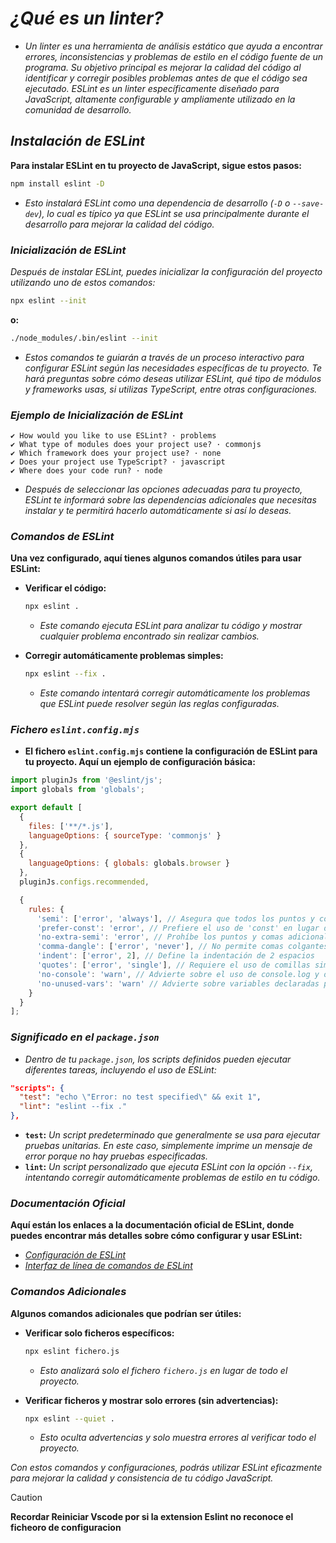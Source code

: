 <!-- Autor: Daniel Benjamin Perez Morales -->
<!-- GitHub: https://github.com/DanielBenjaminPerezMoralesDev13 -->
<!-- Gitlab: https://gitlab.com/DanielBenjaminPerezMoralesDev13 -->
<!-- Correo electrónico: danielperezdev@proton.me -->

# ***¿Qué es un linter?***

- *Un linter es una herramienta de análisis estático que ayuda a encontrar errores, inconsistencias y problemas de estilo en el código fuente de un programa. Su objetivo principal es mejorar la calidad del código al identificar y corregir posibles problemas antes de que el código sea ejecutado. ESLint es un linter específicamente diseñado para JavaScript, altamente configurable y ampliamente utilizado en la comunidad de desarrollo.*

## ***Instalación de ESLint***

**Para instalar ESLint en tu proyecto de JavaScript, sigue estos pasos:**

```bash
npm install eslint -D
```

- *Esto instalará ESLint como una dependencia de desarrollo (`-D` o `--save-dev`), lo cual es típico ya que ESLint se usa principalmente durante el desarrollo para mejorar la calidad del código.*

### ***Inicialización de ESLint***

*Después de instalar ESLint, puedes inicializar la configuración del proyecto utilizando uno de estos comandos:*

```bash
npx eslint --init
```

**o:**

```bash
./node_modules/.bin/eslint --init
```

- *Estos comandos te guiarán a través de un proceso interactivo para configurar ESLint según las necesidades específicas de tu proyecto. Te hará preguntas sobre cómo deseas utilizar ESLint, qué tipo de módulos y frameworks usas, si utilizas TypeScript, entre otras configuraciones.*

### ***Ejemplo de Inicialización de ESLint***

```plaintext
✔ How would you like to use ESLint? · problems
✔ What type of modules does your project use? · commonjs
✔ Which framework does your project use? · none
✔ Does your project use TypeScript? · javascript
✔ Where does your code run? · node
```

- *Después de seleccionar las opciones adecuadas para tu proyecto, ESLint te informará sobre las dependencias adicionales que necesitas instalar y te permitirá hacerlo automáticamente si así lo deseas.*

### ***Comandos de ESLint***

**Una vez configurado, aquí tienes algunos comandos útiles para usar ESLint:**

- **Verificar el código:**

  ```bash
  npx eslint .
  ```

  - *Este comando ejecuta ESLint para analizar tu código y mostrar cualquier problema encontrado sin realizar cambios.*

- **Corregir automáticamente problemas simples:**

  ```bash
  npx eslint --fix .
  ```

  - *Este comando intentará corregir automáticamente los problemas que ESLint puede resolver según las reglas configuradas.*

### ***Fichero `eslint.config.mjs`***

- **El fichero `eslint.config.mjs` contiene la configuración de ESLint para tu proyecto. Aquí un ejemplo de configuración básica:**

```javascript
import pluginJs from '@eslint/js';
import globals from 'globals';

export default [
  {
    files: ['**/*.js'],
    languageOptions: { sourceType: 'commonjs' }
  },
  {
    languageOptions: { globals: globals.browser }
  },
  pluginJs.configs.recommended,

  {
    rules: {
      'semi': ['error', 'always'], // Asegura que todos los puntos y comas estén presentes
      'prefer-const': 'error', // Prefiere el uso de 'const' en lugar de 'let' cuando sea posible
      'no-extra-semi': 'error', // Prohíbe los puntos y comas adicionales
      'comma-dangle': ['error', 'never'], // No permite comas colgantes al final de los objetos
      'indent': ['error', 2], // Define la indentación de 2 espacios
      'quotes': ['error', 'single'], // Requiere el uso de comillas simples para las cadenas
      'no-console': 'warn', // Advierte sobre el uso de console.log y otras funciones de consola
      'no-unused-vars': 'warn' // Advierte sobre variables declaradas pero no utilizadas
    }
  }
];
```

### ***Significado en el `package.json`***

- *Dentro de tu `package.json`, los scripts definidos pueden ejecutar diferentes tareas, incluyendo el uso de ESLint:*

```json
"scripts": {
  "test": "echo \"Error: no test specified\" && exit 1",
  "lint": "eslint --fix ."
},
```

- **`test`:** *Un script predeterminado que generalmente se usa para ejecutar pruebas unitarias. En este caso, simplemente imprime un mensaje de error porque no hay pruebas especificadas.*
- **`lint`:** *Un script personalizado que ejecuta ESLint con la opción `--fix`, intentando corregir automáticamente problemas de estilo en tu código.*

### ***Documentación Oficial***

**Aquí están los enlaces a la documentación oficial de ESLint, donde puedes encontrar más detalles sobre cómo configurar y usar ESLint:**

- *[Configuración de ESLint](https://eslint.org/docs/latest/user-guide/configuring/ "https://eslint.org/docs/latest/user-guide/configuring/")*
- *[Interfaz de línea de comandos de ESLint](https://eslint.org/docs/latest/user-guide/command-line-interface/ "https://eslint.org/docs/latest/user-guide/command-line-interface/")*

### ***Comandos Adicionales***

**Algunos comandos adicionales que podrían ser útiles:**

- **Verificar solo ficheros específicos:**

  ```bash
  npx eslint fichero.js
  ```

  - *Esto analizará solo el fichero `fichero.js` en lugar de todo el proyecto.*

- **Verificar ficheros y mostrar solo errores (sin advertencias):**

  ```bash
  npx eslint --quiet .
  ```

  - *Esto oculta advertencias y solo muestra errores al verificar todo el proyecto.*

*Con estos comandos y configuraciones, podrás utilizar ESLint eficazmente para mejorar la calidad y consistencia de tu código JavaScript.*

> [!CAUTION]
> **Recordar Reiniciar Vscode por si la extension Eslint no reconoce el ficheoro de configuracion**
